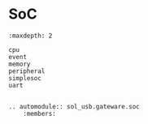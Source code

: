 # SoC

```{toctree}
:maxdepth: 2

cpu
event
memory
peripheral
simplesoc
uart

```

```{eval-rst}

.. automodule:: sol_usb.gateware.soc
	:members:

```
